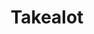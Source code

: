 ---
title: "Takealot"
seoTitle: "Takealot integration"
seoDescription: "Here’s how Takealot works with your applications to streamline your workflow."
summary: "Automatically update your important product information such as pricing, stock levels and delivery lead times on the Takealot marketplace."
lead: "Stock2Shop can integrate your Takealot Marketplace product offers with various ERP / accounting and logistics applications. Here is how we can help you automate your business."
image: "/uploads/logo-platform-takealot.png"
imageAlt: takealot logo
type: "marketplace"
marketplace: "takealot"
tags: ["marketplace"]
aliases:
    - /integrations/takealot-marketplace-integration/
---